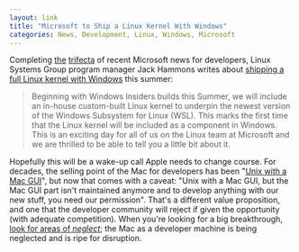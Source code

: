 ```yaml
---
layout: link
title: "Microsoft to Ship a Linux Kernel With Windows"
categories: News, Development, Linux, Windows, Microsoft
---
```


Completing [the](/2019/05/08/the-future-of-development-on-apple-platforms-is-microsoft/) [trifecta](/2019/05/09/windows-gets-a-new-terminal/) of recent Microsoft news for developers, Linux Systems Group program manager Jack Hammons writes about [shipping a full Linux kernel with Windows](https://devblogs.microsoft.com/commandline/shipping-a-linux-kernel-with-windows/) this summer:

> Beginning with Windows Insiders builds this Summer, we will include an in-house custom-built Linux kernel to underpin the newest version of the Windows Subsystem for Linux (WSL). This marks the first time that the Linux kernel will be included as a component in Windows. This is an exciting day for all of us on the Linux team at Microsoft and we are thrilled to be able to tell you a little bit about it.

Hopefully this will be a wake-up call Apple needs to change course. For decades, the selling point of the Mac for developers has been "[Unix with a Mac GUI](https://daringfireball.net/2004/09/bbedit_8)", but now that comes with a caveat: "Unix with a Mac GUI, but the Mac GUI part isn't maintained anymore and to develop anything with our new stuff, you need our permission". That's a different value proposition, and one that the developer community will reject if given the opportunity (with adequate competition). When you're looking for a big breakthrough, [look for areas of *neglect*](/2019/04/20/the-deal-that-made-the-iphone/); the Mac as a developer machine is being neglected and is ripe for disruption.

